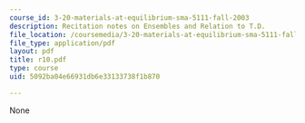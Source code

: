 ```yaml
---
course_id: 3-20-materials-at-equilibrium-sma-5111-fall-2003
description: Recitation notes on Ensembles and Relation to T.D.
file_location: /coursemedia/3-20-materials-at-equilibrium-sma-5111-fall-2003/5092ba04e66931db6e33133738f1b870_r10.pdf
file_type: application/pdf
layout: pdf
title: r10.pdf
type: course
uid: 5092ba04e66931db6e33133738f1b870

---
```

None